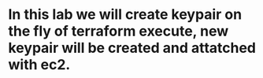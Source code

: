 # In this lab we will create keypair on the fly of terraform execute, new keypair will be created and attatched with ec2. 
